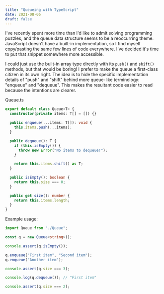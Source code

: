 ```yaml
---
title: "Queueing with TypeScript"
date: 2021-08-05
draft: false
---
```


I've recently spent more time than I'd like to admit solving programming puzzles, and the queue data structure seems to
be a reoccurring theme. JavaScript doesn't have a built-in implementation, so I find myself copy/pasting the same few
lines of code everywhere. I've decided it's time to put that snippet somewhere more accessible.

<!--more-->

I could just use the built-in array type directly with its `push()` and `shift()` methods, but that would be boring! I
prefer to make the queue a first-class citizen in its own right. The idea is to hide the specific implementation details
of "push" and "shift" behind more queue-like terminology: "enqueue" and "dequeue". This makes the resultant code easier
to read because the intentions are clearer.

<div class="highlight-filename before">Queue.ts</div>

```ts
export default class Queue<T> {
  constructor(private items: T[] = []) {}

  public enqueue(...items: T[]): void {
    this.items.push(...items);
  }

  public dequeue(): T {
    if (this.isEmpty()) {
      throw new Error("No items to dequeue!");
    }

    return this.items.shift() as T;
  }

  public isEmpty(): boolean {
    return this.size === 0;
  }

  public get size(): number {
    return this.items.length;
  }
}
```

Example usage:

```ts
import Queue from "./Queue";

const q = new Queue<string>();

console.assert(q.isEmpty());

q.enqueue("First item", "Second item");
q.enqueue("Another item");

console.assert(q.size === 3);

console.log(q.dequeue()); // "First item"

console.assert(q.size === 2);
```
